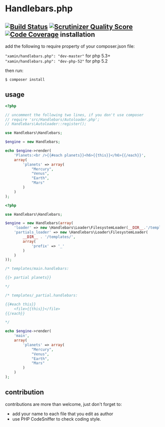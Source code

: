 Handlebars.php
==============
[![Build Status](https://travis-ci.org/XaminProject/handlebars.php.png?branch=master)](https://travis-ci.org/XaminProject/handlebars.php)
[![Scrutinizer Quality Score](https://scrutinizer-ci.com/g/XaminProject/handlebars.php/badges/quality-score.png?s=23a379f19b523498926eb3f2b60195815632e8ef)](https://scrutinizer-ci.com/g/XaminProject/handlebars.php/)
[![Code Coverage](https://scrutinizer-ci.com/g/XaminProject/handlebars.php/badges/coverage.png?s=9d6acd80ef2bda03cbd00a0cff35535614ce79ed)](https://scrutinizer-ci.com/g/XaminProject/handlebars.php/)
installation
------------

add the following to require property of your composer.json file:

`"xamin/handlebars.php": "dev-master"` for php 5.3+
`"xamin/handlebars.php": "dev-php-52"` for php 5.2

then run:

`$ composer install`

usage
-----

```php
<?php

// uncomment the following two lines, if you don't use composer
// require 'src/Handlebars/Autoloader.php';
// Handlebars\Autoloader::register();

use Handlebars\Handlebars;

$engine = new Handlebars;

echo $engine->render(
    'Planets:<br />{{#each planets}}<h6>{{this}}</h6>{{/each}}',
    array(
        'planets' => array(
            "Mercury",
            "Venus",
            "Earth",
            "Mars"
        )
    )
);
```

```php
<?php

use Handlebars\Handlebars;

$engine = new Handlebars(array(
    'loader' => new \Handlebars\Loader\FilesystemLoader(__DIR__.'/templates/'),
    'partials_loader' => new \Handlebars\Loader\FilesystemLoader(
        __DIR__ . '/templates/',
        array(
            'prefix' => '_'
        )
    )
));

/* templates/main.handlebars:

{{> partial planets}}

*/

/* templates/_partial.handlebars:

{{#each this}}
    <file>{{this}}</file>
{{/each}}

*/

echo $engine->render(
    'main',
    array(
        'planets' => array(
            "Mercury",
            "Venus",
            "Earth",
            "Mars"
        )
    )
);
```

contribution
------------

contributions are more than welcome, just don't forget to:

 * add your name to each file that you edit as author
 * use PHP CodeSniffer to check coding style.

